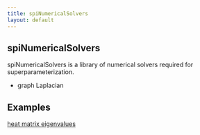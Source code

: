 ```yaml
---
title: spiNumericalSolvers
layout: default
---
```


## spiNumericalSolvers

spiNumericalSolvers is a library of numerical solvers required for superparameterization.

- graph Laplacian

## Examples

[heat matrix eigenvalues](./spipack/examples/NumericalSolvers/heat-matrix-eigenvalues/description.md)
